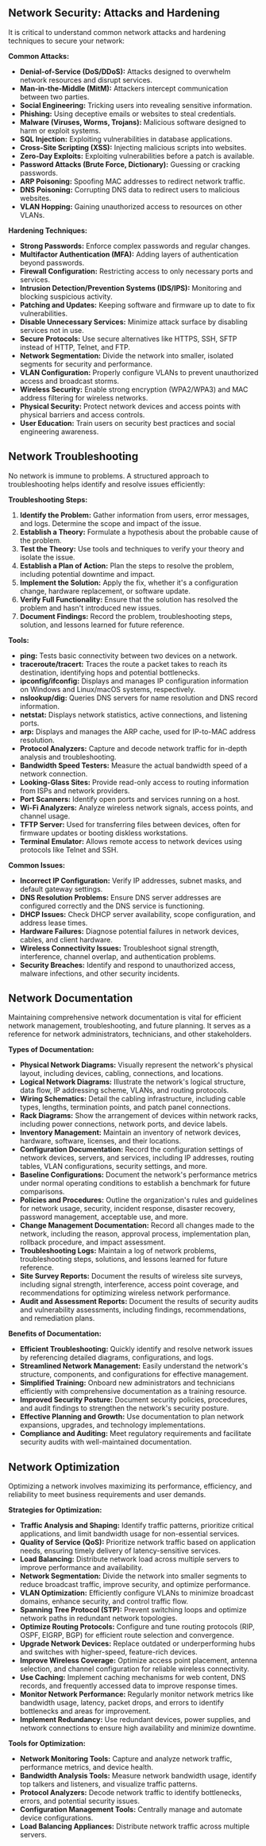 ## Network Security: Attacks and Hardening

It is critical to understand common network attacks and hardening techniques to secure your network:

**Common Attacks:**

- **Denial-of-Service (DoS/DDoS):** Attacks designed to overwhelm network resources and disrupt services.
- **Man-in-the-Middle (MitM):** Attackers intercept communication between two parties.
- **Social Engineering:** Tricking users into revealing sensitive information.
- **Phishing:** Using deceptive emails or websites to steal credentials.
- **Malware (Viruses, Worms, Trojans):** Malicious software designed to harm or exploit systems.
- **SQL Injection:** Exploiting vulnerabilities in database applications.
- **Cross-Site Scripting (XSS):** Injecting malicious scripts into websites.
- **Zero-Day Exploits:** Exploiting vulnerabilities before a patch is available.
- **Password Attacks (Brute Force, Dictionary):** Guessing or cracking passwords.
- **ARP Poisoning:** Spoofing MAC addresses to redirect network traffic.
- **DNS Poisoning:** Corrupting DNS data to redirect users to malicious websites.
- **VLAN Hopping:** Gaining unauthorized access to resources on other VLANs.

**Hardening Techniques:**

- **Strong Passwords:** Enforce complex passwords and regular changes.
- **Multifactor Authentication (MFA):** Adding layers of authentication beyond passwords.
- **Firewall Configuration:** Restricting access to only necessary ports and services.
- **Intrusion Detection/Prevention Systems (IDS/IPS):** Monitoring and blocking suspicious activity.
- **Patching and Updates:** Keeping software and firmware up to date to fix vulnerabilities.
- **Disable Unnecessary Services:** Minimize attack surface by disabling services not in use.
- **Secure Protocols:** Use secure alternatives like HTTPS, SSH, SFTP instead of HTTP, Telnet, and FTP.
- **Network Segmentation:** Divide the network into smaller, isolated segments for security and performance.
- **VLAN Configuration:** Properly configure VLANs to prevent unauthorized access and broadcast storms.
- **Wireless Security:** Enable strong encryption (WPA2/WPA3) and MAC address filtering for wireless networks.
- **Physical Security:** Protect network devices and access points with physical barriers and access controls.
- **User Education:** Train users on security best practices and social engineering awareness.

## Network Troubleshooting

No network is immune to problems. A structured approach to troubleshooting helps identify and resolve issues efficiently:

**Troubleshooting Steps:**

1. **Identify the Problem:** Gather information from users, error messages, and logs. Determine the scope and impact of the issue.
2. **Establish a Theory:** Formulate a hypothesis about the probable cause of the problem.
3. **Test the Theory:** Use tools and techniques to verify your theory and isolate the issue.
4. **Establish a Plan of Action:** Plan the steps to resolve the problem, including potential downtime and impact.
5. **Implement the Solution:** Apply the fix, whether it's a configuration change, hardware replacement, or software update.
6. **Verify Full Functionality:** Ensure that the solution has resolved the problem and hasn't introduced new issues.
7. **Document Findings:** Record the problem, troubleshooting steps, solution, and lessons learned for future reference.

**Tools:**

- **ping:** Tests basic connectivity between two devices on a network.
- **traceroute/tracert:** Traces the route a packet takes to reach its destination, identifying hops and potential bottlenecks.
- **ipconfig/ifconfig:** Displays and manages IP configuration information on Windows and Linux/macOS systems, respectively.
- **nslookup/dig:** Queries DNS servers for name resolution and DNS record information.
- **netstat:** Displays network statistics, active connections, and listening ports.
- **arp:** Displays and manages the ARP cache, used for IP-to-MAC address resolution.
- **Protocol Analyzers:** Capture and decode network traffic for in-depth analysis and troubleshooting.
- **Bandwidth Speed Testers:** Measure the actual bandwidth speed of a network connection.
- **Looking-Glass Sites:** Provide read-only access to routing information from ISPs and network providers.
- **Port Scanners:** Identify open ports and services running on a host.
- **Wi-Fi Analyzers:** Analyze wireless network signals, access points, and channel usage.
- **TFTP Server:** Used for transferring files between devices, often for firmware updates or booting diskless workstations.
- **Terminal Emulator:** Allows remote access to network devices using protocols like Telnet and SSH.

**Common Issues:**

- **Incorrect IP Configuration:** Verify IP addresses, subnet masks, and default gateway settings.
- **DNS Resolution Problems:** Ensure DNS server addresses are configured correctly and the DNS service is functioning.
- **DHCP Issues:** Check DHCP server availability, scope configuration, and address lease times.
- **Hardware Failures:** Diagnose potential failures in network devices, cables, and client hardware.
- **Wireless Connectivity Issues:** Troubleshoot signal strength, interference, channel overlap, and authentication problems.
- **Security Breaches:** Identify and respond to unauthorized access, malware infections, and other security incidents.

## Network Documentation

Maintaining comprehensive network documentation is vital for efficient network management, troubleshooting, and future planning. It serves as a reference for network administrators, technicians, and other stakeholders.

**Types of Documentation:**

- **Physical Network Diagrams:** Visually represent the network's physical layout, including devices, cabling, connections, and locations.
- **Logical Network Diagrams:** Illustrate the network's logical structure, data flow, IP addressing scheme, VLANs, and routing protocols.
- **Wiring Schematics:** Detail the cabling infrastructure, including cable types, lengths, termination points, and patch panel connections.
- **Rack Diagrams:** Show the arrangement of devices within network racks, including power connections, network ports, and device labels.
- **Inventory Management:** Maintain an inventory of network devices, hardware, software, licenses, and their locations.
- **Configuration Documentation:** Record the configuration settings of network devices, servers, and services, including IP addresses, routing tables, VLAN configurations, security settings, and more.
- **Baseline Configurations:** Document the network's performance metrics under normal operating conditions to establish a benchmark for future comparisons.
- **Policies and Procedures:** Outline the organization's rules and guidelines for network usage, security, incident response, disaster recovery, password management, acceptable use, and more.
- **Change Management Documentation:** Record all changes made to the network, including the reason, approval process, implementation plan, rollback procedure, and impact assessment.
- **Troubleshooting Logs:** Maintain a log of network problems, troubleshooting steps, solutions, and lessons learned for future reference.
- **Site Survey Reports:** Document the results of wireless site surveys, including signal strength, interference, access point coverage, and recommendations for optimizing wireless network performance.
- **Audit and Assessment Reports:** Document the results of security audits and vulnerability assessments, including findings, recommendations, and remediation plans.

**Benefits of Documentation:**

- **Efficient Troubleshooting:** Quickly identify and resolve network issues by referencing detailed diagrams, configurations, and logs.
- **Streamlined Network Management:** Easily understand the network's structure, components, and configurations for effective management.
- **Simplified Training:** Onboard new administrators and technicians efficiently with comprehensive documentation as a training resource.
- **Improved Security Posture:** Document security policies, procedures, and audit findings to strengthen the network's security posture.
- **Effective Planning and Growth:** Use documentation to plan network expansions, upgrades, and technology implementations.
- **Compliance and Auditing:** Meet regulatory requirements and facilitate security audits with well-maintained documentation.

## Network Optimization

Optimizing a network involves maximizing its performance, efficiency, and reliability to meet business requirements and user demands.

**Strategies for Optimization:**

- **Traffic Analysis and Shaping:** Identify traffic patterns, prioritize critical applications, and limit bandwidth usage for non-essential services.
- **Quality of Service (QoS):** Prioritize network traffic based on application needs, ensuring timely delivery of latency-sensitive services.
- **Load Balancing:** Distribute network load across multiple servers to improve performance and availability.
- **Network Segmentation:** Divide the network into smaller segments to reduce broadcast traffic, improve security, and optimize performance.
- **VLAN Optimization:** Efficiently configure VLANs to minimize broadcast domains, enhance security, and control traffic flow.
- **Spanning Tree Protocol (STP):** Prevent switching loops and optimize network paths in redundant network topologies.
- **Optimize Routing Protocols:** Configure and tune routing protocols (RIP, OSPF, EIGRP, BGP) for efficient route selection and convergence.
- **Upgrade Network Devices:** Replace outdated or underperforming hubs and switches with higher-speed, feature-rich devices.
- **Improve Wireless Coverage:** Optimize access point placement, antenna selection, and channel configuration for reliable wireless connectivity.
- **Use Caching:** Implement caching mechanisms for web content, DNS records, and frequently accessed data to improve response times.
- **Monitor Network Performance:** Regularly monitor network metrics like bandwidth usage, latency, packet drops, and errors to identify bottlenecks and areas for improvement.
- **Implement Redundancy:** Use redundant devices, power supplies, and network connections to ensure high availability and minimize downtime.

**Tools for Optimization:**

- **Network Monitoring Tools:** Capture and analyze network traffic, performance metrics, and device health.
- **Bandwidth Analysis Tools:** Measure network bandwidth usage, identify top talkers and listeners, and visualize traffic patterns.
- **Protocol Analyzers:** Decode network traffic to identify bottlenecks, errors, and potential security issues.
- **Configuration Management Tools:** Centrally manage and automate device configurations.
- **Load Balancing Appliances:** Distribute network traffic across multiple servers.
